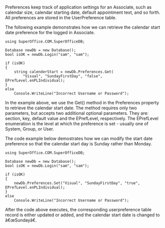<properties date="2016-05-11"
SortOrder="40"
/>

Preferences keep track of application settings for an Associate, such as calendar size, calendar starting date, default appointment text, and so forth. All preferences are stored in the UserPreference table.

The following example demonstrates how we can retrieve the calendar start date preference for the logged in Associate.

```
using SuperOffice.COM.SuperOfficeDB;
 
Database newDb = new Database();
bool isOK = newDb.Login("sam", "sam");
 
if (isOK)
{
    string calenderStart = newDb.Preferences.Get(
        "Visual", "SundayFirstDay", "false",
EPrefLevel.enPLIndividual);
}       
else
    Console.WriteLine("Incorrect Username or Password");
```

In the example above, we use the Get() method in the Preferences property to retrieve the calendar start date. The method requires only two parameters, but accepts two additional optional parameters. They are: section, key, default value and the EPrefLevel, respectively. The EPrefLevel enumeration is the level at which the preference is set - usually one of System, Group, or User.

The code example below demostrates how we can modify the start date preference so that the calendar start day is Sunday rather than Monday.

```
using SuperOffice.COM.SuperOfficeDB;
 
Database newDb = new Database();
bool isOK = newDb.Login("sam", "sam");
 
if (isOK)
{
    newDb.Preferences.Set("Visual", "SundayFirstDay", "true",
EPrefLevel.enPLIndividual);
}       
else
    Console.WriteLine("Incorrect Username or Password");
```

After the code above executes, the corresponding userpreference table record is either updated or added, and the calendar start date is changed to â€œSundayâ€.
